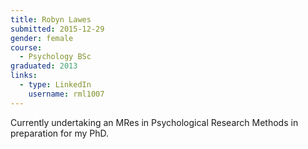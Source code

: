 ```yaml
---
title: Robyn Lawes
submitted: 2015-12-29
gender: female
course:
  - Psychology BSc
graduated: 2013
links:
  - type: LinkedIn
    username: rml1007
---
```


Currently undertaking an MRes in Psychological Research Methods in preparation for my PhD.




